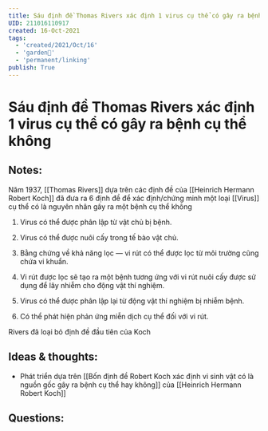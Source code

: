 ```yaml
---
title: Sáu định đề Thomas Rivers xác định 1 virus cụ thể có gây ra bệnh cụ thể không
UID: 211016110917
created: 16-Oct-2021
tags:
  - 'created/2021/Oct/16'
  - 'garden🏡'
  - 'permanent/linking'
publish: True
---
```

# Sáu định đề Thomas Rivers xác định 1 virus cụ thể có gây ra bệnh cụ thể không

## Notes:
Năm 1937, [[Thomas Rivers]] dựa trên các định đề của [[Heinrich Hermann Robert Koch]] đã đưa ra 6 định đề để xác định/chứng minh một loại [[Virus]] cụ thể có là nguyên nhân gây ra một bệnh cụ thể không

1. Virus có thể được phân lập từ vật chủ bị bệnh.

2. Virus có thể được nuôi cấy trong tế bào vật chủ.

3. Bằng chứng về khả năng lọc — vi rút có thể được lọc từ môi trường cũng chứa vi khuẩn.

4. Vi rút được lọc sẽ tạo ra một bệnh tương ứng với vi rút  nuôi cấy được sử dụng để lây nhiễm cho động vật thí nghiệm.

5. Virus có thể được phân lập lại từ động vật thí nghiệm bị nhiễm bệnh.

6. Có thể phát hiện phản ứng miễn dịch cụ thể đối với vi rút.

Rivers đã loại bỏ định đề đầu tiên của Koch

## Ideas & thoughts:
- Phát triển dựa trên [[Bốn định đề Robert Koch  xác định vi sinh vật có là nguồn gốc gây ra bệnh cụ thể hay không]] của [[Heinrich Hermann Robert Koch]]

## Questions:

